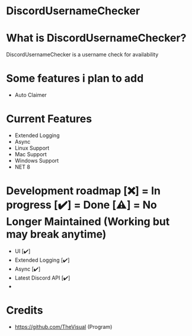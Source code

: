 # DiscordUsernameChecker

# What is DiscordUsernameChecker?
DiscordUsernameChecker is a username check for availability

# Some features i plan to add
- Auto Claimer

# Current Features
- Extended Logging
- Async
- Linux Support
- Mac Support
- Windows Support
- NET 8

# Development roadmap [❌] = In progress [✔️] = Done [⚠️] = No Longer Maintained (Working but may break anytime)
- UI [✔️]
- Extended Logging [✔️]
- Async [✔️]
- Latest Discord API [✔️]
- 
# Credits
- https://github.com/TheVisual (Program)
